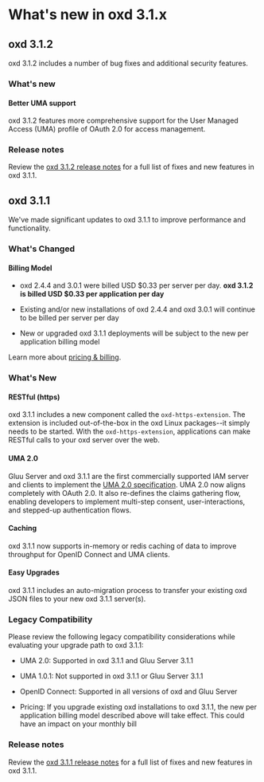 # What's new in oxd 3.1.x

## oxd 3.1.2
oxd 3.1.2 includes a number of bug fixes and additional security features. 

### What's new

#### Better UMA support
oxd 3.1.2 features more comprehensive support for the User Managed Access (UMA) profile of OAuth 2.0 for access management. 


### Release notes

Review the [oxd 3.1.2 release notes](./release-notes/index.md) for a full list of fixes and new features in oxd 3.1.1. 


## oxd 3.1.1
We've made significant updates to oxd 3.1.1 to improve performance and functionality. 

### What's Changed

#### Billing Model
- oxd 2.4.4 and 3.0.1 were billed USD $0.33 per server per day. **oxd 3.1.2 is billed USD $0.33 per application per day**

- Existing and/or new installations of oxd 2.4.4 and oxd 3.0.1 will continue to be billed per server per day

- New or upgraded oxd 3.1.1 deployments will be subject to the new per application billing model

Learn more about [pricing & billing](./index.md#pricing--billing). 

### What's New

#### RESTful (https)
oxd 3.1.1 includes a new component called the `oxd-https-extension`. The extension is included out-of-the-box in the oxd Linux packages--it simply needs to be started. With the `oxd-https-extension`, applications can make RESTful calls to your oxd server over the web.

#### UMA 2.0
Gluu Server and oxd 3.1.1 are the first commercially supported IAM server and clients to implement the [UMA 2.0 specification](https://docs.kantarainitiative.org/uma/wg/oauth-uma-grant-2.0-05.html). UMA 2.0 now aligns completely with OAuth 2.0. It also re-defines the claims gathering flow, enabling developers to implement multi-step consent, user-interactions, and stepped-up authentication flows. 

#### Caching
oxd 3.1.1 now supports in-memory or redis caching of data to improve throughput for OpenID Connect and UMA clients.

#### Easy Upgrades
oxd 3.1.1 includes an auto-migration process to transfer your existing oxd JSON files to your new oxd 3.1.1 server(s).

### Legacy Compatibility

Please review the following legacy compatibility considerations while evaluating your upgrade path to oxd 3.1.1:

- UMA 2.0: Supported in oxd 3.1.1 and Gluu Server 3.1.1    

- UMA 1.0.1: Not supported in oxd 3.1.1 or Gluu Server 3.1.1

- OpenID Connect: Supported in all versions of oxd and Gluu Server   

- Pricing: If you upgrade existing oxd installations to oxd 3.1.1, the new per application billing model described above will take effect. This could have an impact on your monthly bill   

### Release notes

Review the [oxd 3.1.1 release notes](../../../3.1.1/3.1.1/sources/release-notes/index.md) for a full list of fixes and new features in oxd 3.1.1. 
